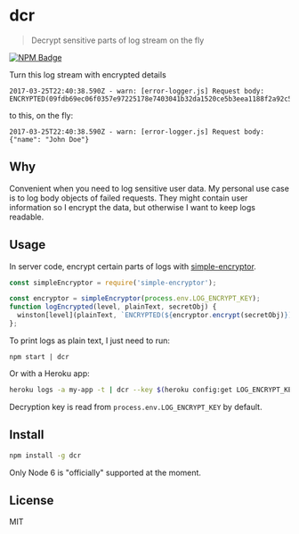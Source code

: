 # dcr

> Decrypt sensitive parts of log stream on the fly

[![NPM Badge](https://nodei.co/npm/dcr.png?downloads=true)](https://www.npmjs.com/package/dcr)

Turn this log stream with encrypted details

```
2017-03-25T22:40:38.590Z - warn: [error-logger.js] Request body: ENCRYPTED(09fdb69ec06f0357e97225178e7403041b32da1520ce5b3eea1188f2a92c5947a29f5206)
```

to this, on the fly:

```
2017-03-25T22:40:38.590Z - warn: [error-logger.js] Request body: {"name": "John Doe"}
```

## Why

Convenient when you need to log sensitive user data. My personal use case
is to log body objects of failed requests. They might contain user
information so I encrypt the data, but otherwise I want to keep logs readable.

## Usage

In server code, encrypt certain parts of logs with [simple-encryptor](https://github.com/sehrope/node-simple-encryptor).

```js
const simpleEncryptor = require('simple-encryptor');

const encryptor = simpleEncryptor(process.env.LOG_ENCRYPT_KEY);
function logEncrypted(level, plainText, secretObj) {
  winston[level](plainText, `ENCRYPTED(${encryptor.encrypt(secretObj)})`);
};
```

To print logs as plain text, I just need to run:

```
npm start | dcr
```

Or with a Heroku app:

```bash
heroku logs -a my-app -t | dcr --key $(heroku config:get LOG_ENCRYPT_KEY -a my-app)
```

Decryption key is read from `process.env.LOG_ENCRYPT_KEY` by default.

## Install

```bash
npm install -g dcr
```

Only Node 6 is "officially" supported at the moment.


## License

MIT
